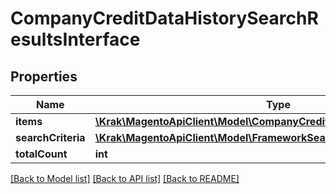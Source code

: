 # CompanyCreditDataHistorySearchResultsInterface

## Properties
Name | Type | Description | Notes
------------ | ------------- | ------------- | -------------
**items** | [**\Krak\MagentoApiClient\Model\CompanyCreditDataHistoryDataInterface[]**](CompanyCreditDataHistoryDataInterface.md) | History list. | 
**searchCriteria** | [**\Krak\MagentoApiClient\Model\FrameworkSearchCriteriaInterface**](FrameworkSearchCriteriaInterface.md) |  | 
**totalCount** | **int** | Total count. | 

[[Back to Model list]](../README.md#documentation-for-models) [[Back to API list]](../README.md#documentation-for-api-endpoints) [[Back to README]](../README.md)


